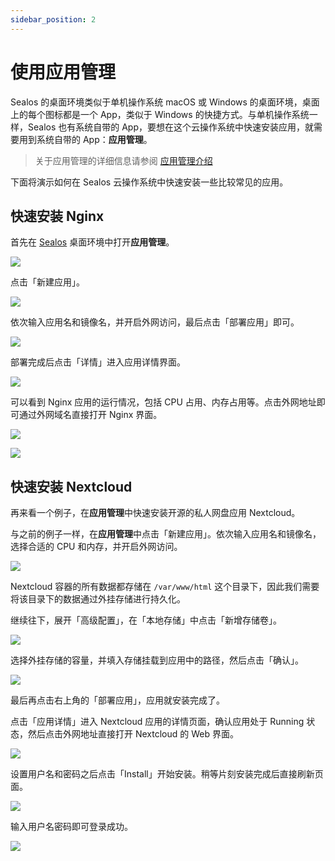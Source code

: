 ```yaml
---
sidebar_position: 2
---
```


# 使用应用管理

Sealos 的桌面环境类似于单机操作系统 macOS 或 Windows 的桌面环境，桌面上的每个图标都是一个 App，类似于 Windows 的快捷方式。与单机操作系统一样，Sealos 也有系统自带的 App，要想在这个云操作系统中快速安装应用，就需要用到系统自带的 App：**应用管理**。

> 关于应用管理的详细信息请参阅 [应用管理介绍](../../platform-components/applaunchpad/applaunchpad.md)

下面将演示如何在 Sealos 云操作系统中快速安装一些比较常见的应用。

## 快速安装 Nginx

首先在 [Sealos](https://cloud.sealos.top) 桌面环境中打开**应用管理**。

![](./images/app-launchpad-zh.webp)

点击「新建应用」。

![](./images/app-list.png)

依次输入应用名和镜像名，并开启外网访问，最后点击「部署应用」即可。

![](./images/app-deployment.png)

部署完成后点击「详情」进入应用详情界面。

![](./images/app-list-2.png)

可以看到 Nginx 应用的运行情况，包括 CPU 占用、内存占用等。点击外网地址即可通过外网域名直接打开 Nginx 界面。

![](./images/app-nginx.png)

![](./images/SCR-20230529-sokx.png)

## 快速安装 Nextcloud

再来看一个例子，在**应用管理**中快速安装开源的私人网盘应用 Nextcloud。

与之前的例子一样，在**应用管理**中点击「新建应用」。依次输入应用名和镜像名，选择合适的 CPU 和内存，并开启外网访问。

![](./images/app-deployment-2.png)

Nextcloud 容器的所有数据都存储在 `/var/www/html` 这个目录下，因此我们需要将该目录下的数据通过外挂存储进行持久化。

继续往下，展开「高级配置」，在「本地存储」中点击「新增存储卷」。

![](./images/app-deployment-3.png)

选择外挂存储的容量，并填入存储挂载到应用中的路径，然后点击「确认」。

![](./images/SCR-20230529-tlpi.png)

最后再点击右上角的「部署应用」，应用就安装完成了。

点击「应用详情」进入 Nextcloud 应用的详情页面，确认应用处于 Running 状态，然后点击外网地址直接打开 Nextcloud 的 Web 界面。

![](./images/SCR-20230529-tpsc.jpg)

设置用户名和密码之后点击「Install」开始安装。稍等片刻安装完成后直接刷新页面。

![](./images/SCR-20230529-ualx.jpg)

输入用户名密码即可登录成功。

![](./images/SCR-20230529-ubqj.jpg)